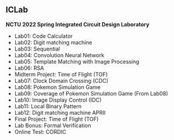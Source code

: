 ## ICLab
**NCTU 2022 Spring Integrated Circuit Design Laboratory**
- Lab01: Code Calculator
- Lab02: Digit matching machine
- Lab03: Sequential
- Lab04: Convolution Neural Network
- Lab05: Template Matching with Image Processing
- Lab06: RSA
- Midterm Project: Time of Flight (TOF)
- Lab07: Clock Domain Crossing (CDC)
- Lab08: Pokemon Simulation Game
- Lab09: Coverage of Pokemon Simulation Game (From Lab08)
- Lab10: Image Display Control (IDC)
- Lab11: Local Binary Pattern
- Lab12: Digit matching machine APRII
- Final Project: Time of Flight (TOF)
- Lab Bonus: Formal Verification
- Online Test: CORDIC
